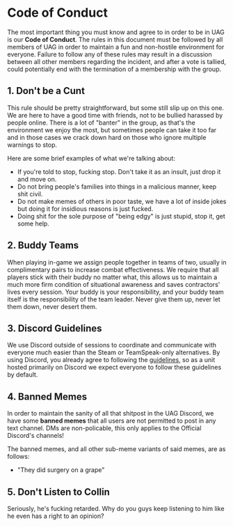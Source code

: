 # Code of Conduct

The most important thing you must know and agree to in order to be in UAG is our **Code of Conduct**. The rules in this document must be followed by all members of UAG in order to maintain a fun and non-hostile environment for everyone. Failure to follow any of these rules may result in a discussion between all other members regarding the incident, and after a vote is tallied, could potentially end with the termination of a membership with the group.

## 1. Don't be a Cunt

This rule should be pretty straightforward, but some still slip up on this one. We are here to have a good time with friends, not to be bullied harassed by people online. There is a lot of "banter" in the group, as that's the environment we enjoy the most, but sometimes people can take it too far and in those cases we crack down hard on those who ignore multiple warnings to stop.

Here are some brief examples of what we're talking about:

- If you're told to stop, fucking stop. Don't take it as an insult, just drop it and move on.
- Do not bring people's families into things in a malicious manner, keep shit civil.
- Do not make memes of others in poor taste, we have a lot of inside jokes but doing it for insidious reasons is just fucked.
- Doing shit for the sole purpose of "being edgy" is just stupid, stop it, get some help.

## 2. Buddy Teams

When playing in-game we assign people together in teams of two, usually in complimentary pairs to increase combat effectiveness. We require that all players stick with their buddy no matter what, this allows us to maintain a much more firm condition of situational awareness and saves contractors' lives every session. Your buddy is your responsibility, and your buddy team itself is the responsibility of the team leader. Never give them up, never let them down, never desert them.

## 3. Discord Guidelines

We use Discord outside of sessions to coordinate and communicate with everyone much easier than the Steam or TeamSpeak-only alternatives. By using Discord, you already agree to following the [guidelines](https://discordapp.com/guidelines), so as a unit hosted primarily on Discord we expect everyone to follow these guidelines by default.

## 4. Banned Memes

In order to maintain the sanity of all that shitpost in the UAG Discord, we have some **banned memes** that all users are not permitted to post in any text channel. DMs are non-policable, this only applies to the Official Discord's channels!

The banned memes, and all other sub-meme variants of said memes, are as follows:

- "They did surgery on a grape"

## 5. Don't Listen to Collin

Seriously, he's fucking retarded. Why do you guys keep listening to him like he even has a right to an opinion?
